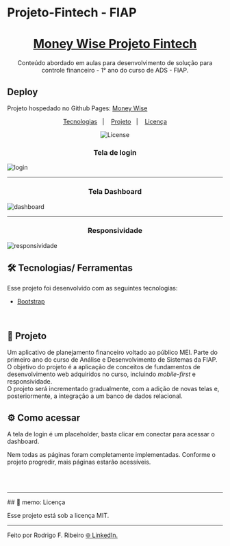 # Projeto-Fintech - FIAP

<h1 align="center"><a href="../../index.html">Money Wise Projeto Fintech</a></h1>

<p align="center">
Conteúdo abordado em aulas para desenvolvimento de solução para controle financeiro - 1° ano do curso de ADS - FIAP.
</p>


## Deploy
Projeto hospedado no Github Pages:
[Money Wise](https://github.com/DigouO/Projeto-Fintech-FIAP/)



<p align="center">
  <a href="#-tecnologias">Tecnologias</a>&nbsp;&nbsp;&nbsp;|&nbsp;&nbsp;&nbsp;
  <a href="#-projeto">Projeto</a>&nbsp;&nbsp;&nbsp;|&nbsp;&nbsp;&nbsp;
  <a href="#memo-licença">Licença</a>
</p>
	


<p align="center">
  <img alt="License" src="https://img.shields.io/static/v1?label=license&message=MIT&color=49AA26&labelColor=000000">
</p>


<h3 align="center">
  Tela de login
</h3>

![login](../../assets/images/show/Demonstração/Login-Money-Wise.gif)

---

<h3 align="center">
  Tela Dashboard
</h3>

![dashboard](../../assets/images/Demonstração/Desktop-Money-Wise.gif)

---

<h3 align="center">
  Responsividade
</h3>

![responsividade](../../assets/imagens/Demonstração/Responsividade-Money-Wise.gif)




## 🛠️ Tecnologias/ Ferramentas

Esse projeto foi desenvolvido com as seguintes tecnologias:

- [Bootstrap](https://getbootstrap.com/)

<br>

## 📃 Projeto

Um aplicativo de planejamento financeiro voltado ao público MEI. Parte do primeiro ano do curso de Análise e Desenvolvimento de Sistemas da FIAP. 
<br>
O objetivo do projeto é a aplicação de conceitos de fundamentos de desenvolvimento web adquiridos no curso, incluindo <em>mobile-first</em> e responsividade.
<br>
O projeto será incrementado gradualmente, com a adição de novas telas e, posteriormente, a integração a um banco de dados relacional. 
<br>

## ⚙️ Como acessar

A tela de login é um placeholder, basta clicar em conectar para acessar o dashboard.

Nem todas as páginas foram completamente implementadas. Conforme o projeto progredir, mais páginas estarão acessíveis. 

<br>
<br>
<hr>
## 🚀 memo: Licença

Esse projeto está sob a licença MIT.

---

Feito por Rodrigo F. Ribeiro   [ 🌐 LinkedIn.](www.linkedin.com/in/rodrigo-ribeiro-656882249)

